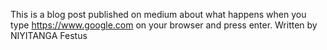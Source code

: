 This is a blog post published on medium about what happens when you type https://www.google.com on your browser and press enter. Written by NIYITANGA Festus
